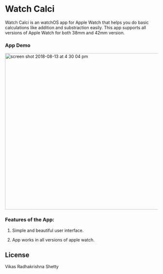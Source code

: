 # Watch Calci
Watch Calci is an watchOS app for Apple Watch that helps you do basic calculations like addition and substraction easily. This app supports all versions of Apple Watch for both 38mm and 42mm version. 

### App Demo 

<img width="515" alt="screen shot 2018-08-13 at 4 30 04 pm" src="https://user-images.githubusercontent.com/22437872/44063635-3ab9f526-9f16-11e8-9259-b2e2bdf213da.png">



### Features of the App:

1) Simple and beautiful user interface. 

2) App works in all versions of apple watch. 


## License

Vikas Radhakrishna Shetty
